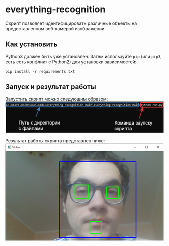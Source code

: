 # everything-recognition
Скрипт позволяет идентифицировать различные объекты на предоставленном веб-камерой изображении.

## Как установить

Python3 должен быть уже установлен. 
Затем используйте `pip` (или `pip3`, есть есть конфликт с Python2) для установки зависимостей:
```
pip install -r requirements.txt
```

## Запуск и результат работы

Запустить скрипт можно следующим образом:
![Запуск скрипта](run_example.png)

Результат работы скрипта представлен ниже:
![Поиск похожих фильмов](result.png)
